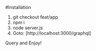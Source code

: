 #Installation

1. git checkout feat/app
1. npm i
1. node server.js
1. Goto: [http://localhost:3000/graphql]

Query and Enjoy!